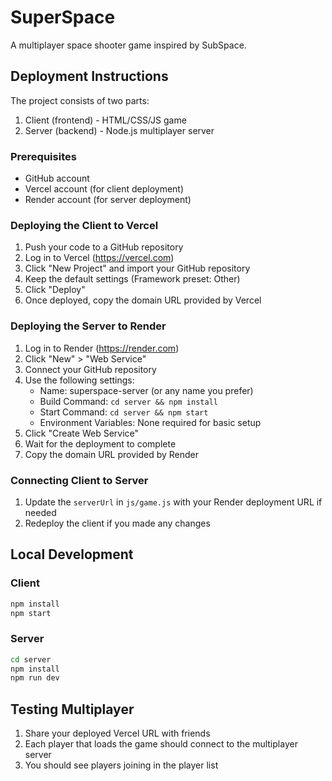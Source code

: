 # SuperSpace

A multiplayer space shooter game inspired by SubSpace.

## Deployment Instructions

The project consists of two parts:
1. Client (frontend) - HTML/CSS/JS game
2. Server (backend) - Node.js multiplayer server

### Prerequisites

- GitHub account
- Vercel account (for client deployment)
- Render account (for server deployment)

### Deploying the Client to Vercel

1. Push your code to a GitHub repository
2. Log in to Vercel (https://vercel.com)
3. Click "New Project" and import your GitHub repository
4. Keep the default settings (Framework preset: Other)
5. Click "Deploy"
6. Once deployed, copy the domain URL provided by Vercel

### Deploying the Server to Render

1. Log in to Render (https://render.com)
2. Click "New" > "Web Service"
3. Connect your GitHub repository
4. Use the following settings:
   - Name: superspace-server (or any name you prefer)
   - Build Command: `cd server && npm install`
   - Start Command: `cd server && npm start`
   - Environment Variables: None required for basic setup
5. Click "Create Web Service"
6. Wait for the deployment to complete
7. Copy the domain URL provided by Render

### Connecting Client to Server

1. Update the `serverUrl` in `js/game.js` with your Render deployment URL if needed
2. Redeploy the client if you made any changes

## Local Development

### Client
```bash
npm install
npm start
```

### Server
```bash
cd server
npm install
npm run dev
```

## Testing Multiplayer

1. Share your deployed Vercel URL with friends
2. Each player that loads the game should connect to the multiplayer server
3. You should see players joining in the player list